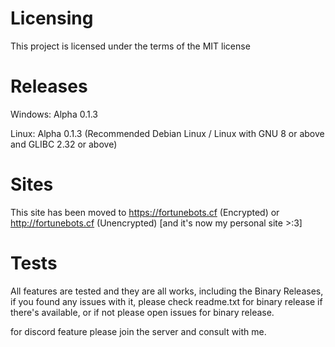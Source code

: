 # Licensing
This project is licensed under the terms of the MIT license

# Releases
Windows: Alpha 0.1.3

Linux: Alpha 0.1.3 (Recommended Debian Linux / Linux with GNU 8 or above and GLIBC 2.32 or above)

# Sites
This site has been moved to https://fortunebots.cf (Encrypted) or http://fortunebots.cf (Unencrypted) [and it's now my personal site >:3]


# Tests
All features are tested and they are all works, including the Binary Releases, if you found any issues with it, please check readme.txt for binary release if there's available, or if not please open issues for binary release.


for discord feature please join the server and consult with me.
